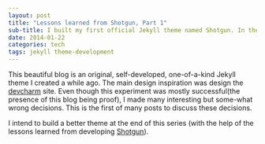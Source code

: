 ```yaml
---
layout: post
title: "Lessons learned from Shotgun, Part 1"
sub-title: I built my first official Jekyll theme named Shotgun. In the process I learned many things & I would like to share :)
date: 2014-01-22
categories: tech
tags: jekyll theme-development
---
```

This beautiful blog is an original, self-developed, one-of-a-kind Jekyll theme I created a while ago. The main design inspiration was design the [devcharm](http://devcharm.com) site. Even though this experiment was mostly successful(the presence of this blog being proof), I made many interesting but some-what wrong decisions. This is the first of many posts to discuss these decisions.

I intend to build a better theme at the end of this series (with the help of the lessons learned from developing [Shotgun](https://github.com/nadjetey/Shotgun)).
